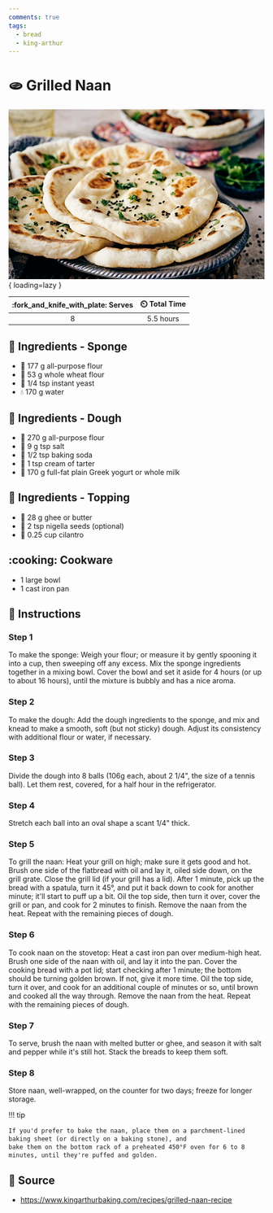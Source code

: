 ```yaml
---
comments: true
tags:
  - bread
  - king-arthur
---
```

# :flatbread: Grilled Naan

![Grilled Naan][1]{ loading=lazy }

| :fork_and_knife_with_plate: Serves | :timer_clock: Total Time |
|:----------------------------------:|:-----------------------: |
| 8 | 5.5 hours |

## :salt: Ingredients - Sponge

- :ear_of_rice: 177 g all-purpose flour
- :ear_of_rice: 53 g whole wheat flour
- :microbe: 1/4 tsp instant yeast
- :droplet: 170 g water

## :salt: Ingredients - Dough

- :ear_of_rice: 270 g all-purpose flour
- :salt: 9 g tsp salt
- :cup_with_straw: 1/2 tsp baking soda
- :rice: 1 tsp cream of tarter
- :rice: 170 g full-fat plain Greek yogurt or whole milk

## :salt: Ingredients - Topping

- :butter: 28 g ghee or butter
- :seedling: 2 tsp nigella seeds (optional)
- :herb: 0.25 cup cilantro

## :cooking: Cookware

- 1 large bowl
- 1 cast iron pan

## :pencil: Instructions

### Step 1

To make the sponge: Weigh your flour; or measure it by gently spooning it into a cup, then sweeping off any excess. Mix
the sponge ingredients together in a mixing bowl. Cover the bowl and set it aside for 4 hours (or up to about 16
hours), until the mixture is bubbly and has a nice aroma.

### Step 2

To make the dough: Add the dough ingredients to the sponge, and mix and knead to make a smooth, soft (but not sticky)
dough. Adjust its consistency with additional flour or water, if necessary.

### Step 3

Divide the dough into 8 balls (106g each, about 2 1/4", the size of a tennis ball). Let them rest, covered, for a half
hour in the refrigerator.

### Step 4

Stretch each ball into an oval shape a scant 1/4" thick.

### Step 5

To grill the naan: Heat your grill on high; make sure it gets good and hot. Brush one side of the flatbread with oil
and lay it, oiled side down, on the grill grate. Close the grill lid (if your grill has a lid). After 1 minute, pick
up the bread with a spatula, turn it 45°, and put it back down to cook for another minute; it'll start to puff up a
bit. Oil the top side, then turn it over, cover the grill or pan, and cook for 2 minutes to finish. Remove the naan
from the heat. Repeat with the remaining pieces of dough.

### Step 6

To cook naan on the stovetop: Heat a cast iron pan over medium-high heat. Brush one side of the naan with oil, and lay
it into the pan. Cover the cooking bread with a pot lid; start checking after 1 minute; the bottom should be turning
golden brown. If not, give it more time. Oil the top side, turn it over, and cook for an additional couple of minutes
or so, until brown and cooked all the way through. Remove the naan from the heat. Repeat with the remaining pieces of
dough.

### Step 7

To serve, brush the naan with melted butter or ghee, and season it with salt and pepper while it's still hot. Stack the
breads to keep them soft.

### Step 8

Store naan, well-wrapped, on the counter for two days; freeze for longer storage.

!!! tip

    If you'd prefer to bake the naan, place them on a parchment-lined baking sheet (or directly on a baking stone), and
    bake them on the bottom rack of a preheated 450°F oven for 6 to 8 minutes, until they're puffed and golden.

## :link: Source

- <https://www.kingarthurbaking.com/recipes/grilled-naan-recipe>

[1]: <../assets/images/naan.jpg>
